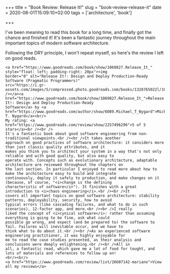 +++
title = "Book Review: Release It!"
slug = "book-review-release-it"
date = 2020-08-01T15:09:10+02:00
tags = ['architecture', 'book']

+++

I\'ve been meaning to read this book for a long time, and finally got
the chance and finished it! It\'s been a fantastic journey throughout
the main important topics of modern software architecture.

Following the DRY principle, I won\'t repeat myself, so here\'s the
review I left on good reads.

```{=html}
<a href="https://www.goodreads.com/book/show/1069827.Release_It_" style="float: left; padding-right: 20px"><img
border="0" alt="Release It!: Design and Deploy Production-Ready Software (Pragmatic Programmers)"
src="https://i.gr-assets.com/images/S/compressed.photo.goodreads.com/books/1328765022l/1069827._SX98_.jpg" /></a><a
href="https://www.goodreads.com/book/show/1069827.Release_It_">Release It!: Design and Deploy Production-Ready
Software</a> by <a href="https://www.goodreads.com/author/show/6089.Michael_T_Nygard">Michael T. Nygard</a><br/>
My rating: <a href="https://www.goodreads.com/review/show/2257496296">5 of 5 stars</a><br /><br />
It's a fantastic book about good software engineering from non-traditional viewpoints.<br /><br />It takes another
approach on good practices of software architecture: it considers more than just classic quality attributes, and it
makes you think you to architect your system in a way that's not only reliable and with good quality, but also easy to
operate with. Concepts such as evolutionary architecture, adaptable architecture are reivewed throughout the chapters on
the last section. In particular I enjoyed to read more about how to make the architecture easy to build and integrate
continuously, deploy it safely to production, and make changes on it (because, of course, "<i>change is the defining
characteristic of software</i>"). It finishes with a great introduction to <i>chaos engineering</i>.<br /><br />It
covers all important topics on good software architecture: stability patterns, deployability, security, how to avoid
typical errors (like cascading failures, and what to do in such scenarios), 12-factor app, and more.<br /><br />I really
liked the concept of <i>cynical software</i>: rather than assuming everything is going to be fine, ask what could
possible go wrong, and expect (and be prepared to) the software to fail. Failures will inevitable occur, and we have to
think what to do about it.<br /><br />As an experienced software engineering practitioner, it was highly enjoyable for
me to read the case studies presented, as their analysis and conclusions were deeply enlightening.<br /><br />All in
all, a fantastic read, which gave me a lot of food for tought, and lots of materials and references to follow up on!
<br/><br/>
<a href="https://www.goodreads.com/review/list/26607142-mariano">View all my reviews</a>
```
